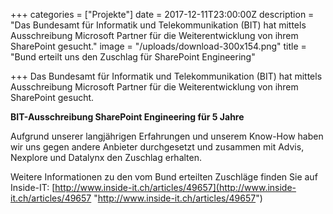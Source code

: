 +++
categories = ["Projekte"]
date = 2017-12-11T23:00:00Z
description = "Das Bundesamt für Informatik und Telekommunikation (BIT) hat mittels Ausschreibung Microsoft Partner für die Weiterentwicklung von ihrem SharePoint gesucht."
image = "/uploads/download-300x154.png"
title = "Bund erteilt uns den Zuschlag für SharePoint Engineering"

+++
Das Bundesamt für Informatik und Telekommunikation (BIT) hat mittels Ausschreibung Microsoft Partner für die Weiterentwicklung von ihrem SharePoint gesucht.

**BIT-Ausschreibung SharePoint Engineering für 5 Jahre**

Aufgrund unserer langjährigen Erfahrungen und unserem Know-How haben wir uns gegen andere Anbieter durchgesetzt und zusammen mit Advis, Nexplore und Datalynx den Zuschlag erhalten.

Weitere Informationen zu den vom Bund erteilten Zuschläge finden Sie auf Inside-IT: [http://www.inside-it.ch/articles/49657](http://www.inside-it.ch/articles/49657 "http://www.inside-it.ch/articles/49657")